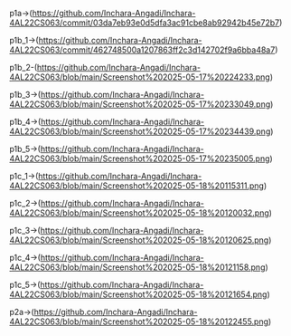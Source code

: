 p1a->(https://github.com/Inchara-Angadi/Inchara-4AL22CS063/commit/03da7eb93e0d5dfa3ac91cbe8ab92942b45e72b7)

p1b_1->(https://github.com/Inchara-Angadi/Inchara-4AL22CS063/commit/462748500a1207863ff2c3d142702f9a6bba48a7)

p1b_2-(https://github.com/Inchara-Angadi/Inchara-4AL22CS063/blob/main/Screenshot%202025-05-17%20224233.png)

p1b_3->(https://github.com/Inchara-Angadi/Inchara-4AL22CS063/blob/main/Screenshot%202025-05-17%20233049.png)

p1b_4->(https://github.com/Inchara-Angadi/Inchara-4AL22CS063/blob/main/Screenshot%202025-05-17%20234439.png)

p1b_5->(https://github.com/Inchara-Angadi/Inchara-4AL22CS063/blob/main/Screenshot%202025-05-17%20235005.png)

p1c_1->(https://github.com/Inchara-Angadi/Inchara-4AL22CS063/blob/main/Screenshot%202025-05-18%20115311.png)

p1c_2->(https://github.com/Inchara-Angadi/Inchara-4AL22CS063/blob/main/Screenshot%202025-05-18%20120032.png)

p1c_3->(https://github.com/Inchara-Angadi/Inchara-4AL22CS063/blob/main/Screenshot%202025-05-18%20120625.png)

p1c_4->(https://github.com/Inchara-Angadi/Inchara-4AL22CS063/blob/main/Screenshot%202025-05-18%20121158.png)

p1c_5->(https://github.com/Inchara-Angadi/Inchara-4AL22CS063/blob/main/Screenshot%202025-05-18%20121654.png)

p2a->(https://github.com/Inchara-Angadi/Inchara-4AL22CS063/blob/main/Screenshot%202025-05-18%20122455.png)
